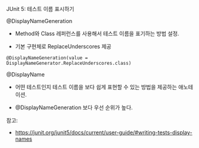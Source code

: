  JUnit 5: 테스트 이름 표시하기

@DisplayNameGeneration

- Method와 Class 레퍼런스를 사용해서 테스트 이름을 표기하는 방법 설정.

- 기본 구현체로 ReplaceUnderscores 제공

`@DisplayNameGeneration(value = DisplayNameGenerator.ReplaceUnderscores.class)`

@DisplayName

- 어떤 테스트인지 테스트 이름을 보다 쉽게 표현할 수 있는 방법을 제공하는 애노테이션.

- @DisplayNameGeneration 보다 우선 순위가 높다.

참고:

- https://junit.org/junit5/docs/current/user-guide/#writing-tests-display-names